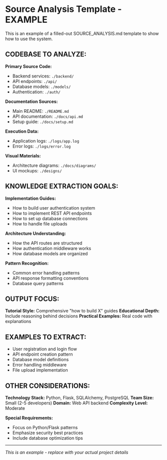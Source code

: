 # Source Analysis Template - EXAMPLE

This is an example of a filled-out SOURCE_ANALYSIS.md template to show how to use the system.

## CODEBASE TO ANALYZE:

**Primary Source Code:**
- Backend services: `./backend/`
- API endpoints: `./api/`
- Database models: `./models/`
- Authentication: `./auth/`

**Documentation Sources:**
- Main README: `./README.md`
- API documentation: `./docs/api.md`
- Setup guide: `./docs/setup.md`

**Execution Data:**
- Application logs: `./logs/app.log`
- Error logs: `./logs/error.log`

**Visual Materials:**
- Architecture diagrams: `./docs/diagrams/`
- UI mockups: `./designs/`

## KNOWLEDGE EXTRACTION GOALS:

**Implementation Guides:**
- How to build user authentication system
- How to implement REST API endpoints
- How to set up database connections
- How to handle file uploads

**Architecture Understanding:**
- How the API routes are structured
- How authentication middleware works
- How database models are organized

**Pattern Recognition:**
- Common error handling patterns
- API response formatting conventions
- Database query patterns

## OUTPUT FOCUS:

**Tutorial Style:** Comprehensive "how to build X" guides
**Educational Depth:** Include reasoning behind decisions
**Practical Examples:** Real code with explanations

## EXAMPLES TO EXTRACT:

- User registration and login flow
- API endpoint creation pattern
- Database model definitions
- Error handling middleware
- File upload implementation

## OTHER CONSIDERATIONS:

**Technology Stack:** Python, Flask, SQLAlchemy, PostgreSQL
**Team Size:** Small (2-5 developers)
**Domain:** Web API backend
**Complexity Level:** Moderate

**Special Requirements:**
- Focus on Python/Flask patterns
- Emphasize security best practices
- Include database optimization tips

---

*This is an example - replace with your actual project details*